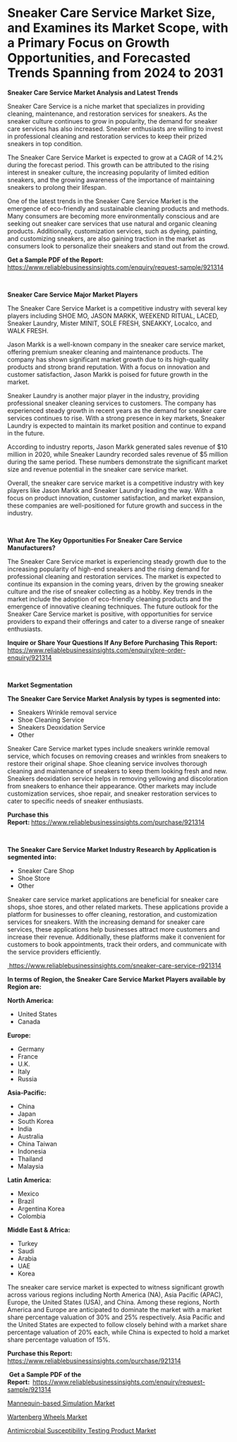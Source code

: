 <p><h1>Sneaker Care Service Market Size, and Examines its Market Scope, with a Primary Focus on Growth Opportunities, and Forecasted Trends Spanning from 2024 to 2031</h1></p><p><strong>Sneaker Care Service Market Analysis and Latest Trends</strong></p>
<p><p>Sneaker Care Service is a niche market that specializes in providing cleaning, maintenance, and restoration services for sneakers. As the sneaker culture continues to grow in popularity, the demand for sneaker care services has also increased. Sneaker enthusiasts are willing to invest in professional cleaning and restoration services to keep their prized sneakers in top condition.</p><p>The Sneaker Care Service Market is expected to grow at a CAGR of 14.2% during the forecast period. This growth can be attributed to the rising interest in sneaker culture, the increasing popularity of limited edition sneakers, and the growing awareness of the importance of maintaining sneakers to prolong their lifespan.</p><p>One of the latest trends in the Sneaker Care Service Market is the emergence of eco-friendly and sustainable cleaning products and methods. Many consumers are becoming more environmentally conscious and are seeking out sneaker care services that use natural and organic cleaning products. Additionally, customization services, such as dyeing, painting, and customizing sneakers, are also gaining traction in the market as consumers look to personalize their sneakers and stand out from the crowd.</p></p>
<p><strong>Get a Sample PDF of the Report:&nbsp;</strong> <a href="https://www.reliablebusinessinsights.com/enquiry/request-sample/921314">https://www.reliablebusinessinsights.com/enquiry/request-sample/921314</a></p>
<p>&nbsp;</p>
<p><strong>Sneaker Care Service Major Market Players</strong></p>
<p><p>The Sneaker Care Service Market is a competitive industry with several key players including SHOE MO, JASON MARKK, WEEKEND RITUAL, LACED, Sneaker Laundry, Mister MINIT, SOLE FRESH, SNEAKKY, Localco, and WALK FRESH. </p><p>Jason Markk is a well-known company in the sneaker care service market, offering premium sneaker cleaning and maintenance products. The company has shown significant market growth due to its high-quality products and strong brand reputation. With a focus on innovation and customer satisfaction, Jason Markk is poised for future growth in the market.</p><p>Sneaker Laundry is another major player in the industry, providing professional sneaker cleaning services to customers. The company has experienced steady growth in recent years as the demand for sneaker care services continues to rise. With a strong presence in key markets, Sneaker Laundry is expected to maintain its market position and continue to expand in the future.</p><p>According to industry reports, Jason Markk generated sales revenue of $10 million in 2020, while Sneaker Laundry recorded sales revenue of $5 million during the same period. These numbers demonstrate the significant market size and revenue potential in the sneaker care service market. </p><p>Overall, the sneaker care service market is a competitive industry with key players like Jason Markk and Sneaker Laundry leading the way. With a focus on product innovation, customer satisfaction, and market expansion, these companies are well-positioned for future growth and success in the industry.</p></p>
<p>&nbsp;</p>
<p><strong>What Are The Key Opportunities For Sneaker Care Service Manufacturers?</strong></p>
<p><p>The Sneaker Care Service market is experiencing steady growth due to the increasing popularity of high-end sneakers and the rising demand for professional cleaning and restoration services. The market is expected to continue its expansion in the coming years, driven by the growing sneaker culture and the rise of sneaker collecting as a hobby. Key trends in the market include the adoption of eco-friendly cleaning products and the emergence of innovative cleaning techniques. The future outlook for the Sneaker Care Service market is positive, with opportunities for service providers to expand their offerings and cater to a diverse range of sneaker enthusiasts.</p></p>
<p><strong>Inquire or Share Your Questions If Any Before Purchasing This Report:</strong> <a href="https://www.reliablebusinessinsights.com/enquiry/pre-order-enquiry/921314">https://www.reliablebusinessinsights.com/enquiry/pre-order-enquiry/921314</a></p>
<p>&nbsp;</p>
<p><strong>Market Segmentation</strong></p>
<p><strong>The Sneaker Care Service Market Analysis by types is segmented into:</strong></p>
<p><ul><li>Sneakers Wrinkle removal service</li><li>Shoe Cleaning Service</li><li>Sneakers Deoxidation Service</li><li>Other</li></ul></p>
<p><p>Sneaker Care Service market types include sneakers wrinkle removal service, which focuses on removing creases and wrinkles from sneakers to restore their original shape. Shoe cleaning service involves thorough cleaning and maintenance of sneakers to keep them looking fresh and new. Sneakers deoxidation service helps in removing yellowing and discoloration from sneakers to enhance their appearance. Other markets may include customization services, shoe repair, and sneaker restoration services to cater to specific needs of sneaker enthusiasts.</p></p>
<p><strong>Purchase this Report:&nbsp;</strong><a href="https://www.reliablebusinessinsights.com/purchase/921314">https://www.reliablebusinessinsights.com/purchase/921314</a></p>
<p>&nbsp;</p>
<p><strong>The Sneaker Care Service Market Industry Research by Application is segmented into:</strong></p>
<p><ul><li>Sneaker Care Shop</li><li>Shoe Store</li><li>Other</li></ul></p>
<p><p>Sneaker care service market applications are beneficial for sneaker care shops, shoe stores, and other related markets. These applications provide a platform for businesses to offer cleaning, restoration, and customization services for sneakers. With the increasing demand for sneaker care services, these applications help businesses attract more customers and increase their revenue. Additionally, these platforms make it convenient for customers to book appointments, track their orders, and communicate with the service providers efficiently.</p></p>
<p><a href="https://www.reliablebusinessinsights.com/sneaker-care-service-r921314">&nbsp;https://www.reliablebusinessinsights.com/sneaker-care-service-r921314</a></p>
<p><strong>In terms of Region, the Sneaker Care Service Market Players available by Region are:</strong></p>
<p>
    <p> <strong> North America: </strong>
        <ul>
            <li>United States</li>
            <li>Canada</li>
        </ul>
        </p> 
    <p> <strong> Europe: </strong>
        <ul>
            <li>Germany</li>
            <li>France</li>
            <li>U.K.</li>
            <li>Italy</li>
            <li>Russia</li>
        </ul>
        </p> 
    <p> <strong> Asia-Pacific: </strong>
        <ul>
            <li>China</li>
            <li>Japan</li>
            <li>South Korea</li>
            <li>India</li>
            <li>Australia</li>
            <li>China Taiwan</li>
            <li>Indonesia</li>
            <li>Thailand</li>
            <li>Malaysia</li>
        </ul>
        </p> 
    <p> <strong> Latin America: </strong>
        <ul>
            <li>Mexico</li>
            <li>Brazil</li>
            <li>Argentina Korea</li>
            <li>Colombia</li>
        </ul>
        </p> 
    <p> <strong> Middle East & Africa: </strong>
        <ul>
            <li>Turkey</li>
            <li>Saudi</li>
            <li>Arabia</li>
            <li>UAE</li>
            <li>Korea</li>
        </ul>
    </p>
    </p>
<p><p>The sneaker care service market is expected to witness significant growth across various regions including North America (NA), Asia Pacific (APAC), Europe, the United States (USA), and China. Among these regions, North America and Europe are anticipated to dominate the market with a market share percentage valuation of 30% and 25% respectively. Asia Pacific and the United States are expected to follow closely behind with a market share percentage valuation of 20% each, while China is expected to hold a market share percentage valuation of 15%.</p></p>
<p><strong>Purchase this Report: </strong><a href="https://www.reliablebusinessinsights.com/purchase/921314">https://www.reliablebusinessinsights.com/purchase/921314</a></p>
<p>&nbsp;<strong>Get a Sample PDF of the Report:&nbsp;&nbsp;</strong><a href="https://www.reliablebusinessinsights.com/enquiry/request-sample/921314">https://www.reliablebusinessinsights.com/enquiry/request-sample/921314</a></p>
<p><strong></strong></p>
<p><p><a href="https://github.com/kmtkihkn89/Market-Research-Report-List-1/blob/main/mannequin-based-simulation-market.md">Mannequin-based Simulation Market</a></p><p><a href="https://view.publitas.com/reportprime-1/wartenberg-wheels-market-trends-and-analysis-opportunities-and-challenges-for-future-growth-2024-2031/">Wartenberg Wheels Market</a></p><p><a href="https://github.com/flwellarose/Market-Research-Report-List-1/blob/main/antimicrobial-susceptibility-testing-product-market.md">Antimicrobial Susceptibility Testing Product Market</a></p></p>
